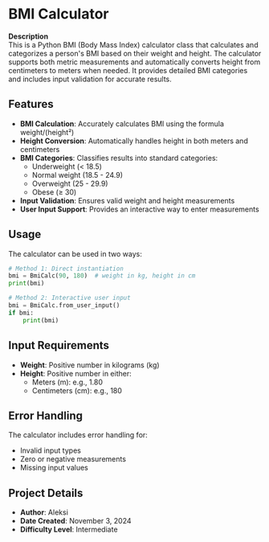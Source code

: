 # BMI Calculator

**Description**  
This is a Python BMI (Body Mass Index) calculator class that calculates and categorizes a person's BMI based on their weight and height. The calculator supports both metric measurements and automatically converts height from centimeters to meters when needed. It provides detailed BMI categories and includes input validation for accurate results.

## Features

- **BMI Calculation**: Accurately calculates BMI using the formula weight/(height²)
- **Height Conversion**: Automatically handles height in both meters and centimeters
- **BMI Categories**: Classifies results into standard categories:
  - Underweight (< 18.5)
  - Normal weight (18.5 - 24.9)
  - Overweight (25 - 29.9)
  - Obese (≥ 30)
- **Input Validation**: Ensures valid weight and height measurements
- **User Input Support**: Provides an interactive way to enter measurements

## Usage

The calculator can be used in two ways:

```python
# Method 1: Direct instantiation
bmi = BmiCalc(90, 180)  # weight in kg, height in cm
print(bmi)

# Method 2: Interactive user input
bmi = BmiCalc.from_user_input()
if bmi:
    print(bmi)
```

## Input Requirements

- **Weight**: Positive number in kilograms (kg)
- **Height**: Positive number in either:
  - Meters (m): e.g., 1.80
  - Centimeters (cm): e.g., 180

## Error Handling

The calculator includes error handling for:

- Invalid input types
- Zero or negative measurements
- Missing input values

## Project Details

- **Author**: Aleksi
- **Date Created**: November 3, 2024
- **Difficulty Level**: Intermediate
